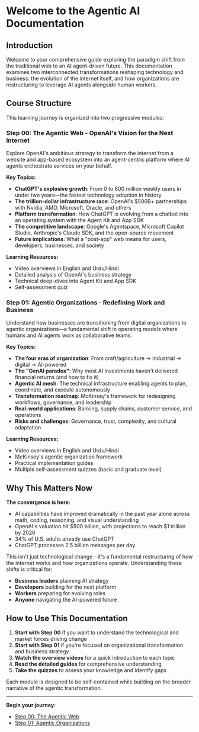 # Welcome to the Agentic AI Documentation

## Introduction

Welcome to your comprehensive guide exploring the paradigm shift from the traditional web to an AI agent-driven future. This documentation examines two interconnected transformations reshaping technology and business: the evolution of the internet itself, and how organizations are restructuring to leverage AI agents alongside human workers.

## Course Structure

This learning journey is organized into two progressive modules:

### Step 00: The Agentic Web - OpenAI's Vision for the Next Internet

Explore OpenAI's ambitious strategy to transform the internet from a website and app-based ecosystem into an agent-centric platform where AI agents orchestrate services on your behalf.

**Key Topics:**
- **ChatGPT's explosive growth**: From 0 to 800 million weekly users in under two years—the fastest technology adoption in history
- **The trillion-dollar infrastructure race**: OpenAI's $500B+ partnerships with Nvidia, AMD, Microsoft, Oracle, and others
- **Platform transformation**: How ChatGPT is evolving from a chatbot into an operating system with the Agent Kit and App SDK
- **The competitive landscape**: Google's Agentspace, Microsoft Copilot Studio, Anthropic's Claude SDK, and the open-source movement
- **Future implications**: What a "post-app" web means for users, developers, businesses, and society

**Learning Resources:**
- Video overviews in English and Urdu/Hindi
- Detailed analysis of OpenAI's business strategy
- Technical deep-dives into Agent Kit and App SDK
- Self-assessment quiz

### Step 01: Agentic Organizations - Redefining Work and Business

Understand how businesses are transitioning from digital organizations to agentic organizations—a fundamental shift in operating models where humans and AI agents work as collaborative teams.

**Key Topics:**
- **The four eras of organization**: From craft/agriculture → industrial → digital → AI-powered
- **The "GenAI paradox"**: Why most AI investments haven't delivered financial returns (and how to fix it)
- **Agentic AI mesh**: The technical infrastructure enabling agents to plan, coordinate, and execute autonomously
- **Transformation roadmap**: McKinsey's framework for redesigning workflows, governance, and leadership
- **Real-world applications**: Banking, supply chains, customer service, and operations
- **Risks and challenges**: Governance, trust, complexity, and cultural adaptation

**Learning Resources:**
- Video overviews in English and Urdu/Hindi
- McKinsey's agentic organization framework
- Practical implementation guides
- Multiple self-assessment quizzes (basic and graduate level)

## Why This Matters Now

**The convergence is here:**
- AI capabilities have improved dramatically in the past year alone across math, coding, reasoning, and visual understanding
- OpenAI's valuation hit $500 billion, with projections to reach $1 trillion by 2026
- 34% of U.S. adults already use ChatGPT
- ChatGPT processes 2.5 billion messages per day

This isn't just technological change—it's a fundamental restructuring of how the internet works and how organizations operate. Understanding these shifts is critical for:
- **Business leaders** planning AI strategy
- **Developers** building for the next platform
- **Workers** preparing for evolving roles
- **Anyone** navigating the AI-powered future

## How to Use This Documentation

1. **Start with Step 00** if you want to understand the technological and market forces driving change
2. **Start with Step 01** if you're focused on organizational transformation and business strategy
3. **Watch the overview videos** for a quick introduction to each topic
4. **Read the detailed guides** for comprehensive understanding
5. **Take the quizzes** to assess your knowledge and identify gaps

Each module is designed to be self-contained while building on the broader narrative of the agentic transformation.

---

**Begin your journey:**
- [Step 00: The Agentic Web](./00_agentic_web/README.md)
- [Step 01: Agentic Organizations](./01_agentic_org/readme.md)
